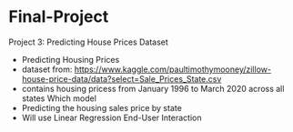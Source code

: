 # Final-Project

Project 3: Predicting House Prices
Dataset
- Predicting Housing Prices
- dataset from: https://www.kaggle.com/paultimothymooney/zillow-house-price-data/data?select=Sale_Prices_State.csv
- contains housing pricess from January 1996 to March 2020 across all states
Which model
- Predicting the housing sales price by state
- Will use Linear Regression
End-User Interaction
